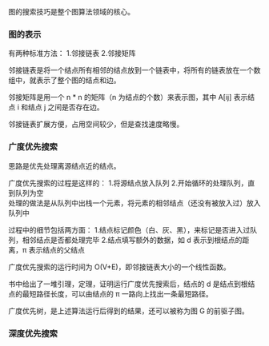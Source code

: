 图的搜索技巧是整个图算法领域的核心。

### 图的表示

有两种标准方法：
1.邻接链表
2.邻接矩阵

邻接链表是将一个结点所有相邻的结点放到一个链表中，将所有的链表放在一个数组中，就表示了整个图的结点和边。

邻接矩阵是用一个 n * n 的矩阵（n 为结点的个数）来表示图，其中 A[ij] 表示结点 i 和结点 j 之间是否存在边。

邻接链表扩展方便，占用空间较少，但是查找速度略慢。

### 广度优先搜索

思路是优先处理离源结点近的结点。

广度优先搜索的过程是这样的：
1.将源结点放入队列
2.开始循环的处理队列，直到队列为空  
处理的做法是从队列中出栈一个元素，将元素的相邻结点（还没有被放入过）放入队列中  

过程中的细节包括两方面：
1.结点标记颜色（白、灰、黑），来标记是否进入过队列，相邻结点是否都处理完毕
2.结点填写额外的数据，如 d 表示到根结点的距离，π 表示结点的父结点

广度优先搜索的运行时间为 O(V+E)，即邻接链表大小的一个线性函数。

书中给出了一堆引理，定理，证明运行广度优先搜索后，结点的 d
 是结点到根结点的最短路径长度，可以由结点的 π 一路向上找出一条最短路径。
 
广度优先树，是上述算法运行后得到的结果，还可以被称为图 G 的前驱子图。

### 深度优先搜索
 
